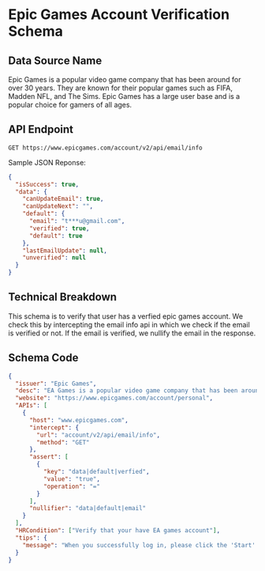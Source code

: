 # Epic Games Account Verification Schema

## Data Source Name

Epic Games is a popular video game company that has been around for over 30 years. They are known for their popular games such as FIFA, Madden NFL, and The Sims. Epic Games has a large user base and is a popular choice for gamers of all ages.

## API Endpoint

`GET https://www.epicgames.com/account/v2/api/email/info`

Sample JSON Reponse:

```json
{
  "isSuccess": true,
  "data": {
    "canUpdateEmail": true,
    "canUpdateNext": "",
    "default": {
      "email": "t***u@gmail.com",
      "verified": true,
      "default": true
    },
    "lastEmailUpdate": null,
    "unverified": null
  }
}
```

## Technical Breakdown

This schema is to verify that user has a verfied epic games account. We check this by intercepting the email info api in which we check if the email is verified or not. If the email is verified, we nullify the email in the response.

## Schema Code

```json
{
  "issuer": "Epic Games",
  "desc": "EA Games is a popular video game company that has been around for over 30 years. They are known for their popular games such as FIFA, Madden NFL, and The Sims. EA Games has a large user base and is a popular choice for gamers of all ages.",
  "website": "https://www.epicgames.com/account/personal",
  "APIs": [
    {
      "host": "www.epicgames.com",
      "intercept": {
        "url": "account/v2/api/email/info",
        "method": "GET"
      },
      "assert": [
        {
          "key": "data|default|verfied",
          "value": "true",
          "operation": "="
        }
      ],
      "nullifier": "data|default|email"
    }
  ],
  "HRCondition": ["Verify that your have EA games account"],
  "tips": {
    "message": "When you successfully log in, please click the 'Start' button to initiate the verification process."
  }
}
```
